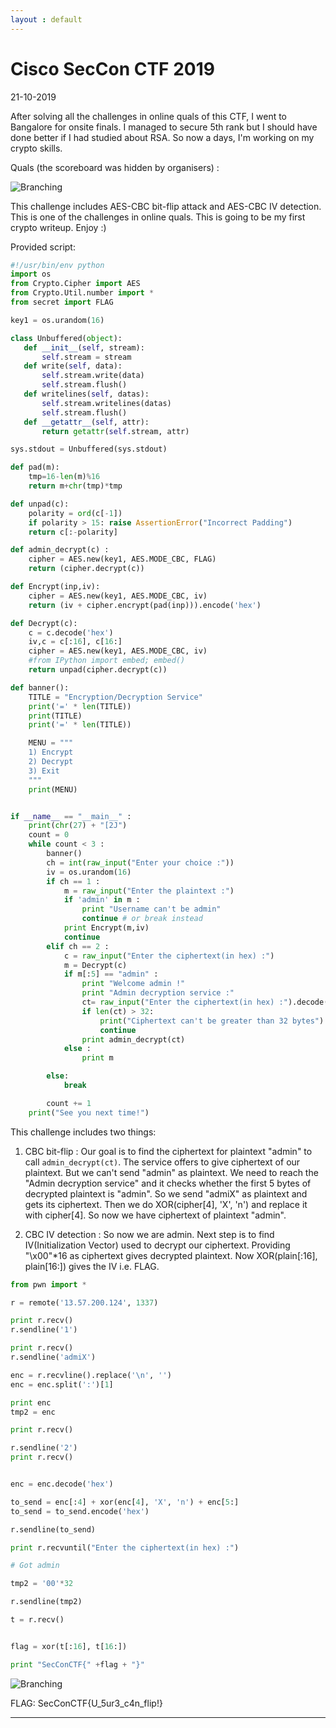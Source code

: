 ```yaml
---
layout : default
---
```


# Cisco SecCon CTF 2019
21-10-2019

After solving all the challenges in online quals of this CTF, I went to Bangalore for onsite finals. I managed to secure 5th rank but I should have done better if I had studied about RSA. So now a days, I'm working on my crypto skills. 

Quals (the scoreboard was hidden by organisers) :

![Branching](https://raw.githubusercontent.com/r0hanSH/r0hanSH.github.io/master/images/cisco/all_solved.JPG)


This challenge includes AES-CBC bit-flip attack and AES-CBC IV detection. This is one of the challenges in online quals. This is going to be my first crypto writeup. Enjoy :)

Provided script:

```py
#!/usr/bin/env python
import os
from Crypto.Cipher import AES
from Crypto.Util.number import *
from secret import FLAG

key1 = os.urandom(16)

class Unbuffered(object):
   def __init__(self, stream):
       self.stream = stream
   def write(self, data):
       self.stream.write(data)
       self.stream.flush()
   def writelines(self, datas):
       self.stream.writelines(datas)
       self.stream.flush()
   def __getattr__(self, attr):
       return getattr(self.stream, attr)

sys.stdout = Unbuffered(sys.stdout)

def pad(m):
    tmp=16-len(m)%16
    return m+chr(tmp)*tmp

def unpad(c):
    polarity = ord(c[-1])
    if polarity > 15: raise AssertionError("Incorrect Padding")
    return c[:-polarity]

def admin_decrypt(c) :
    cipher = AES.new(key1, AES.MODE_CBC, FLAG)
    return (cipher.decrypt(c))

def Encrypt(inp,iv):
    cipher = AES.new(key1, AES.MODE_CBC, iv)
    return (iv + cipher.encrypt(pad(inp))).encode('hex')

def Decrypt(c):
    c = c.decode('hex')
    iv,c = c[:16], c[16:]
    cipher = AES.new(key1, AES.MODE_CBC, iv)
    #from IPython import embed; embed()
    return unpad(cipher.decrypt(c))

def banner():
    TITLE = "Encryption/Decryption Service"
    print('=' * len(TITLE))
    print(TITLE)
    print('=' * len(TITLE))

    MENU = """
    1) Encrypt
    2) Decrypt
    3) Exit
    """
    print(MENU)


if __name__ == "__main__" :
    print(chr(27) + "[2J")
    count = 0
    while count < 3 :
        banner()
        ch = int(raw_input("Enter your choice :"))
        iv = os.urandom(16)
        if ch == 1 :
            m = raw_input("Enter the plaintext :")
            if 'admin' in m :
                print "Username can't be admin"
                continue # or break instead
            print Encrypt(m,iv)
            continue
        elif ch == 2 :
            c = raw_input("Enter the ciphertext(in hex) :")
            m = Decrypt(c)
            if m[:5] == "admin" :
                print "Welcome admin !"
                print "Admin decryption service :"
                ct= raw_input("Enter the ciphertext(in hex) :").decode('hex')
                if len(ct) > 32:
                    print("Ciphertext can't be greater than 32 bytes")
                    continue
                print admin_decrypt(ct)
            else :
                print m

        else:
            break

        count += 1
    print("See you next time!")

```

This challenge includes two things:

1. CBC bit-flip : Our goal is to find the ciphertext for plaintext "admin" to call ```admin_decrypt(ct)```. The service offers to give ciphertext of our plaintext. But we can't send "admin" as plaintext. We need to reach the "Admin decryption service" and it checks whether the first 5 bytes of decrypted plaintext is "admin". So we send "admiX" as plaintext and gets its ciphertext. Then we do XOR(cipher[4], 'X', 'n') and replace it with cipher[4]. So now we have ciphertext of plaintext "admin". 

2. CBC IV detection : So now we are admin. Next step is to find IV(Initialization Vector) used to decrypt our ciphertext. Providing "\x00"\*16 as ciphertext gives decrypted plaintext. Now XOR(plain[:16], plain[16:]) gives the IV i.e. FLAG.  

```py
from pwn import *

r = remote('13.57.200.124', 1337)

print r.recv()
r.sendline('1')

print r.recv()
r.sendline('admiX')

enc = r.recvline().replace('\n', '')
enc = enc.split(':')[1]

print enc
tmp2 = enc

print r.recv()

r.sendline('2')
print r.recv()


enc = enc.decode('hex')

to_send = enc[:4] + xor(enc[4], 'X', 'n') + enc[5:]
to_send = to_send.encode('hex')

r.sendline(to_send)

print r.recvuntil("Enter the ciphertext(in hex) :")

# Got admin

tmp2 = '00'*32

r.sendline(tmp2)

t = r.recv()


flag = xor(t[:16], t[16:])

print "SecConCTF{" +flag + "}"
```

![Branching](https://raw.githubusercontent.com/r0hanSH/r0hanSH.github.io/master/images/cisco/flag_cbc.JPG)

FLAG: SecConCTF{U_5ur3_c4n_flip!}

---
